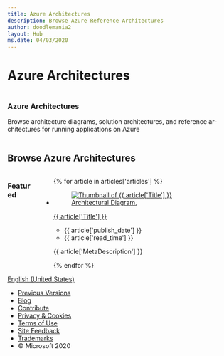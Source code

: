 ```yaml
---
title: Azure Architectures
description: Browse Azure Reference Architectures
author: doodlemania2
layout: Hub
ms.date: 04/03/2020
---
```


# Azure Architectures

<!-- This file is automatically generated by build/architectures/build_index.py. Any updates will be lost. -->

<!-- markdownlint-disable MD033 -->

<div class="columns has-large-gaps is-gapless-mobile is-gapless">
            <section class="primary-holder column ">
                <div class="columns is-gapless-mobile has-large-gaps is-gapless">
                <div id="main-column" class="column ">
                    <main id="main" role="main" class="content " data-bi-name="content" dir="ltr" lang="en-us">
                        <!-- <content> -->
                            <section id="hero" class="hero has-background-azure">
    <div class="uhf-container has-text-azure-invert">
        <div class="columns">
            <div class="column is-10-desktop">
                <div class="has-padding-top-extra-large has-padding-bottom-extra-large">
                    <h1 id="hero-title" class="title">Azure Architectures</h1>
                    <p id="hero-summary" class="has-margin-none has-padding-top-medium">Browse architecture diagrams, solution architectures, and reference architectures for running applications on Azure</p>
                </div>
            </div>
        </div>
    </div>
</section>
<section id="product-directory" class="has-background-alternating-grey">
    <div class="uhf-container has-padding-top-extra-large has-padding-bottom-extra-large">
            <h2 class="has-margin-top-none has-margin-bottom-large">Browse Azure Architectures</h2>
        <div class="columns">
                <div id="hub-facet-list" class="column is-narrow" hidden="">
                    <nav class="is-hidden-mobile" role="navigation" data-bi-name="hub-facet">
                        <ul class="has-margin-none">
                            <li class="is-unstyled">
                                <button data-facet="all" class="all-facet button has-inner-focus is-full-width has-flex-justify-content-space-between is-text is-small has-text-weight-semibold justify-content-" aria-pressed="false">All</button>
                            </li>
                            <li class="is-unstyled has-border-bottom has-padding-bottom-extra-small has-margin-bottom-extra-small">
                                <button data-facet="featured" class="featured-facet hub-facet button has-inner-focus is-full-width has-flex-justify-content-space-between is-text is-small has-text-weight-semibold justify-content-" aria-pressed="true">Featured</button>
                            </li>
                                <li class="is-unstyled">
                                    <button data-facet="ai-machine-learning" class="hub-facet button has-inner-focus is-full-width has-flex-justify-content-space-between is-text is-small has-text-weight-semibold justify-content-" aria-pressed="false">AI + Machine Learning</button>
                                </li>
                                <li class="is-unstyled">
                                    <button data-facet="analytics" class="hub-facet button has-inner-focus is-full-width has-flex-justify-content-space-between is-text is-small has-text-weight-semibold justify-content-" aria-pressed="false">Analytics</button>
                                </li>
                                <li class="is-unstyled">
                                    <button data-facet="blockchain" class="hub-facet button has-inner-focus is-full-width has-flex-justify-content-space-between is-text is-small has-text-weight-semibold justify-content-" aria-pressed="false">Blockchain</button>
                                </li>
                                <li class="is-unstyled">
                                    <button data-facet="compute" class="hub-facet button has-inner-focus is-full-width has-flex-justify-content-space-between is-text is-small has-text-weight-semibold justify-content-" aria-pressed="false">Compute</button>
                                </li>
                                <li class="is-unstyled">
                                    <button data-facet="containers" class="hub-facet button has-inner-focus is-full-width has-flex-justify-content-space-between is-text is-small has-text-weight-semibold justify-content- has-background-secondary-light" aria-pressed="false">Containers</button>
                                </li>
                                <li class="is-unstyled">
                                    <button data-facet="databases" class="hub-facet button has-inner-focus is-full-width has-flex-justify-content-space-between is-text is-small has-text-weight-semibold justify-content-" aria-pressed="false">Databases</button>
                                </li>
                                <li class="is-unstyled">
                                    <button data-facet="developer-tools" class="hub-facet button has-inner-focus is-full-width has-flex-justify-content-space-between is-text is-small has-text-weight-semibold justify-content-" aria-pressed="false">Developer Tools</button>
                                </li>
                                <li class="is-unstyled">
                                    <button data-facet="devops" class="hub-facet button has-inner-focus is-full-width has-flex-justify-content-space-between is-text is-small has-text-weight-semibold justify-content-" aria-pressed="false">DevOps</button>
                                </li>
                                <li class="is-unstyled">
                                    <button data-facet="hybrid" class="hub-facet button has-inner-focus is-full-width has-flex-justify-content-space-between is-text is-small has-text-weight-semibold justify-content-" aria-pressed="false">Hybrid</button>
                                </li>
                                <li class="is-unstyled">
                                    <button data-facet="identity" class="hub-facet button has-inner-focus is-full-width has-flex-justify-content-space-between is-text is-small has-text-weight-semibold justify-content-" aria-pressed="false">Identity</button>
                                </li>
                                <li class="is-unstyled">
                                    <button data-facet="integration" class="hub-facet button has-inner-focus is-full-width has-flex-justify-content-space-between is-text is-small has-text-weight-semibold justify-content-" aria-pressed="false">Integration</button>
                                </li>
                                <li class="is-unstyled">
                                    <button data-facet="iot" class="hub-facet button has-inner-focus is-full-width has-flex-justify-content-space-between is-text is-small has-text-weight-semibold justify-content-" aria-pressed="false">Internet of Things</button>
                                </li>
                                <li class="is-unstyled">
                                    <button data-facet="management-and-governance" class="hub-facet button has-inner-focus is-full-width has-flex-justify-content-space-between is-text is-small has-text-weight-semibold justify-content-" aria-pressed="false">Management and Governance</button>
                                </li>
                                <li class="is-unstyled">
                                    <button data-facet="media" class="hub-facet button has-inner-focus is-full-width has-flex-justify-content-space-between is-text is-small has-text-weight-semibold justify-content-" aria-pressed="false">Media</button>
                                </li>
                                <li class="is-unstyled">
                                    <button data-facet="migration" class="hub-facet button has-inner-focus is-full-width has-flex-justify-content-space-between is-text is-small has-text-weight-semibold justify-content-" aria-pressed="false">Migration</button>
                                </li>
                                <li class="is-unstyled">
                                    <button data-facet="mixed-reality" class="hub-facet button has-inner-focus is-full-width has-flex-justify-content-space-between is-text is-small has-text-weight-semibold justify-content-" aria-pressed="false">Mixed Reality</button>
                                </li>
                                <li class="is-unstyled">
                                    <button data-facet="mobile" class="hub-facet button has-inner-focus is-full-width has-flex-justify-content-space-between is-text is-small has-text-weight-semibold justify-content-" aria-pressed="false">Mobile</button>
                                </li>
                                <li class="is-unstyled">
                                    <button data-facet="networking" class="hub-facet button has-inner-focus is-full-width has-flex-justify-content-space-between is-text is-small has-text-weight-semibold justify-content-" aria-pressed="false">Networking</button>
                                </li>
                                <li class="is-unstyled">
                                    <button data-facet="security" class="hub-facet button has-inner-focus is-full-width has-flex-justify-content-space-between is-text is-small has-text-weight-semibold justify-content-" aria-pressed="false">Security</button>
                                </li>
                                <li class="is-unstyled">
                                    <button data-facet="storage" class="hub-facet button has-inner-focus is-full-width has-flex-justify-content-space-between is-text is-small has-text-weight-semibold justify-content-" aria-pressed="false">Storage</button>
                                </li>
                                <li class="is-unstyled">
                                    <button data-facet="web" class="hub-facet button has-inner-focus is-full-width has-flex-justify-content-space-between is-text is-small has-text-weight-semibold justify-content-" aria-pressed="false">Web</button>
                                </li>
                                <li class="is-unstyled">
                                    <button data-facet="windows-virtual-desktop" class="hub-facet button has-inner-focus is-full-width has-flex-justify-content-space-between is-text is-small has-text-weight-semibold justify-content-" aria-pressed="false">Azure Virtual Desktop</button>
                                </li>
                        </ul>
                    </nav>
                    <nav class="is-hidden-tablet dropdown" role="navigation" data-bi-name="hub-facet-mobile">
                        <button type="button" class="dropdown-trigger button is-full-width has-flex-justify-content-space-between" aria-controls="category-navigation-mobile" aria-expanded="false">
                            <span id="category-hub-dropdown">Containers</span>
                            <span class="icon" aria-hidden="true">
                                <span class="docon docon-chevron-down-light expanded-indicator"></span>
                            </span>
                        </button>
                        <div id="category-navigation-mobile" class="dropdown-menu is-full-width has-padding-medium is-size-7 has-body-background-medium" role="menu">
                            <ul class="has-margin-none">
                                <li class="is-unstyled has-border-bottom has-padding-bottom-extra-small has-margin-bottom-extra-small">
                                    <button class="hub-facet dropdown-menu-close button is-full-width has-flex-justify-content-space-between is-text is-small has-text-weight-semibold has-inner-focus" aria-pressed="true">Featured</button>
                                </li>
                                    <li class="is-unstyled">
                                        <button data-facet="ai-machine-learning" class="hub-facet dropdown-menu-close button is-full-width has-flex-justify-content-space-between is-text is-small has-text-weight-semibold has-inner-focus" aria-pressed="false">AI + Machine Learning</button>
                                    </li>
                                    <li class="is-unstyled">
                                        <button data-facet="analytics" class="hub-facet dropdown-menu-close button is-full-width has-flex-justify-content-space-between is-text is-small has-text-weight-semibold has-inner-focus" aria-pressed="false">Analytics</button>
                                    </li>
                                    <li class="is-unstyled">
                                        <button data-facet="blockchain" class="hub-facet dropdown-menu-close button is-full-width has-flex-justify-content-space-between is-text is-small has-text-weight-semibold has-inner-focus" aria-pressed="false">Blockchain</button>
                                    </li>
                                    <li class="is-unstyled">
                                        <button data-facet="compute" class="hub-facet dropdown-menu-close button is-full-width has-flex-justify-content-space-between is-text is-small has-text-weight-semibold has-inner-focus" aria-pressed="false">Compute</button>
                                    </li>
                                    <li class="is-unstyled">
                                        <button data-facet="containers" class="hub-facet dropdown-menu-close button is-full-width has-flex-justify-content-space-between is-text is-small has-text-weight-semibold has-inner-focus has-background-secondary-light" aria-pressed="true">Containers</button>
                                    </li>
                                    <li class="is-unstyled">
                                        <button data-facet="databases" class="hub-facet dropdown-menu-close button is-full-width has-flex-justify-content-space-between is-text is-small has-text-weight-semibold has-inner-focus" aria-pressed="false">Databases</button>
                                    </li>
                                    <li class="is-unstyled">
                                        <button data-facet="developer-tools" class="hub-facet dropdown-menu-close button is-full-width has-flex-justify-content-space-between is-text is-small has-text-weight-semibold has-inner-focus" aria-pressed="false">Developer Tools</button>
                                    </li>
                                    <li class="is-unstyled">
                                        <button data-facet="devops" class="hub-facet dropdown-menu-close button is-full-width has-flex-justify-content-space-between is-text is-small has-text-weight-semibold has-inner-focus" aria-pressed="false">DevOps</button>
                                    </li>
                                    <li class="is-unstyled">
                                        <button data-facet="hybrid" class="hub-facet dropdown-menu-close button is-full-width has-flex-justify-content-space-between is-text is-small has-text-weight-semibold has-inner-focus" aria-pressed="false">Hybrid</button>
                                    </li>
                                    <li class="is-unstyled">
                                        <button data-facet="identity" class="hub-facet dropdown-menu-close button is-full-width has-flex-justify-content-space-between is-text is-small has-text-weight-semibold has-inner-focus" aria-pressed="false">Identity</button>
                                    </li>
                                    <li class="is-unstyled">
                                        <button data-facet="integration" class="hub-facet dropdown-menu-close button is-full-width has-flex-justify-content-space-between is-text is-small has-text-weight-semibold has-inner-focus" aria-pressed="false">Integration</button>
                                    </li>
                                    <li class="is-unstyled">
                                        <button data-facet="iot" class="hub-facet dropdown-menu-close button is-full-width has-flex-justify-content-space-between is-text is-small has-text-weight-semibold has-inner-focus" aria-pressed="false">Internet of Things</button>
                                    </li>
                                    <li class="is-unstyled">
                                        <button data-facet="management-and-governance" class="hub-facet dropdown-menu-close button is-full-width has-flex-justify-content-space-between is-text is-small has-text-weight-semibold has-inner-focus" aria-pressed="false">Management and Governance</button>
                                    </li>
                                    <li class="is-unstyled">
                                        <button data-facet="media" class="hub-facet dropdown-menu-close button is-full-width has-flex-justify-content-space-between is-text is-small has-text-weight-semibold has-inner-focus" aria-pressed="false">Media</button>
                                    </li>
                                    <li class="is-unstyled">
                                        <button data-facet="migration" class="hub-facet dropdown-menu-close button is-full-width has-flex-justify-content-space-between is-text is-small has-text-weight-semibold has-inner-focus" aria-pressed="false">Migration</button>
                                    </li>
                                    <li class="is-unstyled">
                                        <button data-facet="mixed-reality" class="hub-facet dropdown-menu-close button is-full-width has-flex-justify-content-space-between is-text is-small has-text-weight-semibold has-inner-focus" aria-pressed="false">Mixed Reality</button>
                                    </li>
                                    <li class="is-unstyled">
                                        <button data-facet="mobile" class="hub-facet dropdown-menu-close button is-full-width has-flex-justify-content-space-between is-text is-small has-text-weight-semibold has-inner-focus" aria-pressed="false">Mobile</button>
                                    </li>
                                    <li class="is-unstyled">
                                        <button data-facet="networking" class="hub-facet dropdown-menu-close button is-full-width has-flex-justify-content-space-between is-text is-small has-text-weight-semibold has-inner-focus" aria-pressed="false">Networking</button>
                                    </li>
                                    <li class="is-unstyled">
                                        <button data-facet="security" class="hub-facet dropdown-menu-close button is-full-width has-flex-justify-content-space-between is-text is-small has-text-weight-semibold has-inner-focus" aria-pressed="false">Security</button>
                                    </li>
                                    <li class="is-unstyled">
                                        <button data-facet="storage" class="hub-facet dropdown-menu-close button is-full-width has-flex-justify-content-space-between is-text is-small has-text-weight-semibold has-inner-focus" aria-pressed="false">Storage</button>
                                    </li>
                                    <li class="is-unstyled">
                                        <button data-facet="web" class="hub-facet dropdown-menu-close button is-full-width has-flex-justify-content-space-between is-text is-small has-text-weight-semibold has-inner-focus" aria-pressed="false">Web</button>
                                    </li>
                                    <li class="is-unstyled">
                                        <button data-facet="windows-virtual-desktop" class="hub-facet dropdown-menu-close button is-full-width has-flex-justify-content-space-between is-text is-small has-text-weight-semibold has-inner-focus" aria-pressed="false">Azure Virtual Desktop</button>
                                    </li>
                            </ul>
                        </div>
                    </nav>
                </div>
            <div class="column">
                <div id="product-cards" class="columns is-multiline has-padding-small has-padding-none-tablet" data-bi-name="hub-product-card">
                    <div id="section-title" class="column is-full">
                        <h3 class="has-margin-none">Featured</h3>
                    </div>
                    <ul class="grid">
{% for article in articles['articles'] %}
                        <li class="grid-item item-column" data-categories="{% for cat in article['category'] %}{{ categories[cat] }} {% endfor %}">
                        <article class="card">
                            <div class="card-header has-margin-bottom-none" aria-hidden="true">
                                <figure class="image diagram has-height-175 has-overflow-hidden level">
                                    <a href="{{ article['http_url'] }}"><img src="/azure/architecture/browse/thumbs/{{ article['name'] }}.png" class="diagram" alt="Thumbnail of {{ article['Title'] }} Architectural Diagram." data-linktype="relative-path"></a>
                                </figure>
                            </div>
                            <div class="card-content">
                                <a class="card-content-title has-margin-top-none" href="{{ article['http_url'] }}">
                                    <p>{{ article['Title'] }}</p>
                                </a>
                                <ul class="card-content-metadata">
                                    <li>{{ article['publish_date'] }}</li>
                                    <li>{{ article['read_time'] }}</li>
                                </ul>
                                <p class="card-content-description">{{ article['MetaDescription'] }}</p>
                                <div class="bottom-to-top-fade is-hidden-mobile"></div>
                            </div>
                        </article>
                        </li>
{% endfor %}
                    </ul>
                </div>
                    <div id="product-cards-all" class="has-margin-top-none" hidden="hidden">
{% for topic, articles in topics %}
                            <div class="box">
                                <h3 class="title has-margin-top-none has-margin-bottom-small">{{ topic }}</h3>
                                <ul class="grid is-3 has-margin-left-none has-margin-bottom-large">
{% for article in articles %}
                                        <li class="grid-item">
                                            <div class="card is-shadowless">
                                                <div class="card-content has-padding-none">
                                                    <a href="{{ article['http_url'] }}" class="card-content-title" data-linktype="absolute-path">
                                                        <h4 class="has-margin-none">{{ article['Title'] }}</h4>
                                                    </a>
                                                    <p class="card-content-description">{{ article['MetaDescription'] }}</p>
                                                </div>
                                            </div>
                                        </li>
{% endfor %}
                                </ul>
                            </div>
{% endfor %}
                    </div>
            </div>
        </div>
    </div>
</section>
                        <!-- </content> -->
                        </main>
                        <!-- recommended content page section -->
                        <!-- end recommended content page section -->
                        <!-- page rating section -->
                        <!-- end page rating section -->
                        <!-- feedback section -->
                        <!-- end feedback section -->
                        <!-- feedback report section -->
                        <!-- end feedback report section -->
                        <div class="footerContainer is-visible-interactive has-default-focus has-border-top has-margin-none">
<footer id="footer-interactive" data-bi-name="footer" class="footer-layout">
    <a data-mscc-ic="false" class="locale-selector-link" href="/en-us/locale?target=https://review.learn.microsoft.com/en-us/azure/architecture/architectures/test/?branch=pr-en-us-1049&amp;product=featured" data-bi-name="select-locale"><span class="icon docon docon-world is-size-4 has-margin-right-small" aria-hidden="true"></span><span class="local-selector-link-text has-inner-focus">English (United States)</span></a>
    <ul class="links" data-bi-name="footerlinks">
        <li><a data-mscc-ic="false" href="https://learn.microsoft.com/previous-versions/" data-bi-name="archivelink">Previous Versions</a></li>
        <li><a data-mscc-ic="false" href="https://learn.microsoft.com/teamblog" data-bi-name="bloglink">Blog</a></li>
        <li><a data-mscc-ic="false" href="https://learn.microsoft.com/contribute" data-bi-name="contributorGuide">Contribute</a></li>
            <li><a data-mscc-ic="false" href="https://go.microsoft.com/fwlink/?LinkId=521839" data-bi-name="privacy">Privacy &amp; Cookies</a></li>
        <li><a data-mscc-ic="false" href="/en-us/legal/termsofuse" data-bi-name="termsofuse">Terms of Use</a></li>
        <li><a data-mscc-ic="false" href="https://aka.ms/sitefeedback" data-bi-name="feedback">Site Feedback</a></li>
        <li><a data-mscc-ic="false" href="https://www.microsoft.com/en-us/legal/intellectualproperty/Trademarks/EN-US.aspx" data-bi-name="trademarks">Trademarks</a></li>
        <li>&copy; Microsoft 2020</li>
    </ul>
</footer>
                        </div>
                    </div>
                    <!--end of div.columns -->
                </div>
            <!--end of .primary-holder -->
            </section>
            <aside id="interactive-container" class="interactive-container is-visible-interactive column has-body-background-dark ">
            </aside>
        </div>
